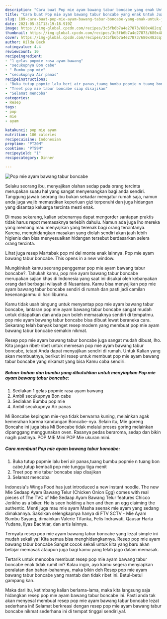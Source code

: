 ```yaml
---
description: "Cara buat Pop mie ayam bawang tabur boncabe yang enak Untuk Jualan"
title: "Cara buat Pop mie ayam bawang tabur boncabe yang enak Untuk Jualan"
slug: 109-cara-buat-pop-mie-ayam-bawang-tabur-boncabe-yang-enak-untuk-jualan
date: 2021-05-31T13:19:18.919Z
image: https://img-global.cpcdn.com/recipes/3c5fb6b7a4e27873/680x482cq70/pop-mie-ayam-bawang-tabur-boncabe-foto-resep-utama.jpg
thumbnail: https://img-global.cpcdn.com/recipes/3c5fb6b7a4e27873/680x482cq70/pop-mie-ayam-bawang-tabur-boncabe-foto-resep-utama.jpg
cover: https://img-global.cpcdn.com/recipes/3c5fb6b7a4e27873/680x482cq70/pop-mie-ayam-bawang-tabur-boncabe-foto-resep-utama.jpg
author: Hilda Beck
ratingvalue: 4.4
reviewcount: 10
recipeingredient:
- "1 gelas popmie rasa ayam bawang"
- "secukupnya Bon cabe"
- " Bumbu pop mie"
- "secukupnya Air panas"
recipeinstructions:
- "Buka tutup popmie lalu beri air panas,tuang bumbu popmie n tuang bon cabe,tutup kembali pop mie tunggu tiga menit"
- "Treet pop mie tabur boncabe siap disajikan"
- "Selamat mencoba"
categories:
- Resep
tags:
- pop
- mie
- ayam

katakunci: pop mie ayam 
nutrition: 106 calories
recipecuisine: Indonesian
preptime: "PT20M"
cooktime: "PT59M"
recipeyield: "1"
recipecategory: Dinner

---
```



![Pop mie ayam bawang tabur boncabe](https://img-global.cpcdn.com/recipes/3c5fb6b7a4e27873/680x482cq70/pop-mie-ayam-bawang-tabur-boncabe-foto-resep-utama.jpg)

Selaku seorang ibu, menyajikan olahan sedap pada orang tercinta merupakan suatu hal yang sangat menyenangkan bagi anda sendiri. Tanggung jawab seorang ibu bukan sekadar mengatur rumah saja, namun anda juga wajib memastikan keperluan gizi terpenuhi dan juga hidangan yang disantap keluarga tercinta mesti enak.

Di masa  sekarang, kalian sebenarnya dapat mengorder santapan praktis tidak harus repot memasaknya terlebih dahulu. Namun ada juga lho mereka yang memang mau menyajikan yang terenak bagi orang tercintanya. Karena, menghidangkan masakan yang diolah sendiri akan jauh lebih higienis dan bisa menyesuaikan hidangan tersebut berdasarkan selera orang tercinta. 

Lihat juga resep Martabak pop mi del monte enak lainnya. Pop mie ayam bawang tabur boncabe. This opens in a new window.

Mungkinkah kamu seorang penggemar pop mie ayam bawang tabur boncabe?. Tahukah kamu, pop mie ayam bawang tabur boncabe merupakan sajian khas di Indonesia yang saat ini disukai oleh kebanyakan orang dari berbagai wilayah di Nusantara. Kamu bisa menyajikan pop mie ayam bawang tabur boncabe sendiri di rumah dan pasti jadi camilan kesenanganmu di hari liburmu.

Kamu tidak usah bingung untuk menyantap pop mie ayam bawang tabur boncabe, lantaran pop mie ayam bawang tabur boncabe sangat mudah untuk didapatkan dan anda pun boleh memasaknya sendiri di tempatmu. pop mie ayam bawang tabur boncabe bisa dibuat lewat beraneka cara. Sekarang telah banyak banget resep modern yang membuat pop mie ayam bawang tabur boncabe semakin nikmat.

Resep pop mie ayam bawang tabur boncabe juga sangat mudah dibuat, lho. Kita jangan ribet-ribet untuk memesan pop mie ayam bawang tabur boncabe, tetapi Anda dapat menyajikan sendiri di rumah. Untuk Kalian yang akan membuatnya, berikut ini resep untuk membuat pop mie ayam bawang tabur boncabe yang nikamat yang bisa Kamu coba sendiri.

<!--inarticleads1-->

##### Bahan-bahan dan bumbu yang dibutuhkan untuk menyiapkan Pop mie ayam bawang tabur boncabe:

1. Sediakan 1 gelas popmie rasa ayam bawang
1. Ambil secukupnya Bon cabe
1. Sediakan  Bumbu pop mie
1. Ambil secukupnya Air panas


Mi Boncabe kepingan mie-nya tidak berwarna kuning, melainkan agak kemerahan karena kandungan Boncabe-nya. Selain itu, Mie goreng Boncahe ini juga bisa Mi Boncabe tidak melalui proses goring melainkan dipanggang menggunakan oven. Rasanya pedas beraroma, sedap dan bikin nagih pastinya. POP MIE Mini POP Mie ukuran mini. 

<!--inarticleads2-->

##### Cara membuat Pop mie ayam bawang tabur boncabe:

1. Buka tutup popmie lalu beri air panas,tuang bumbu popmie n tuang bon cabe,tutup kembali pop mie tunggu tiga menit
1. Treet pop mie tabur boncabe siap disajikan
1. Selamat mencoba


Indonesia&#39;s Wings Food has just introduced a new instant noodle. The new Mie Sedaap Ayam Bawang Telur (Chicken Onion Egg) comes with real pieces of The TVC of Mie Sedaap Ayam Bawang Telur features Chicco Jerikho as a biker. He is seen holding a hen and then an egg claiming the authentic. Menti juga mau mie ayam Masha seenak mie ayam yang sedang dimakannya. Saksikan selengkapnya hanya di FTV SCTV - Mie Ayam Bumbu Sayang, dimainkan Valerie Tifanka, Felis Indrawati, Qausar Harta Yudana, Ilyas Bachtiar, dan artis lainnya. 

Ternyata resep pop mie ayam bawang tabur boncabe yang lezat simple ini mudah sekali ya! Kita semua bisa menghidangkannya. Resep pop mie ayam bawang tabur boncabe Sangat cocok sekali untuk kita yang baru akan belajar memasak ataupun juga bagi kamu yang telah jago dalam memasak.

Tertarik untuk mencoba membuat resep pop mie ayam bawang tabur boncabe enak tidak rumit ini? Kalau ingin, ayo kamu segera menyiapkan peralatan dan bahan-bahannya, maka bikin deh Resep pop mie ayam bawang tabur boncabe yang mantab dan tidak ribet ini. Betul-betul gampang kan. 

Maka dari itu, ketimbang kalian berlama-lama, maka kita langsung saja hidangkan resep pop mie ayam bawang tabur boncabe ini. Pasti anda tak akan menyesal membuat resep pop mie ayam bawang tabur boncabe lezat sederhana ini! Selamat berkreasi dengan resep pop mie ayam bawang tabur boncabe nikmat sederhana ini di tempat tinggal sendiri,ya!.

